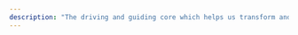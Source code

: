 ```yaml
---
description: "The driving and guiding core which helps us transform and keep up with the ever-changing times."
---
```

